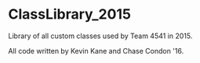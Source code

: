 # ClassLibrary_2015

 Library of all custom classes used by Team 4541 in 2015.

All code written by Kevin Kane and Chase Condon '16.
